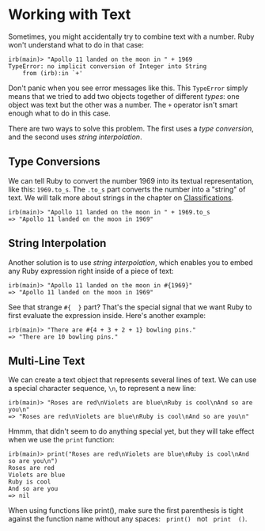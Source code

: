# Working with Text

Sometimes, you might accidentally try to combine text with a number.
Ruby won't understand what to do in that case:

``` irb
irb(main)> "Apollo 11 landed on the moon in " + 1969
TypeError: no implicit conversion of Integer into String
	from (irb):in `+'
```

Don't panic when you see error messages like this.  This `TypeError` simply means
that we tried to add two objects together of different _types_:
one object was text but the other was a number.  The `+` operator isn't
smart enough what to do in this case.  

There are two ways to solve this problem.  The first uses a _type
conversion_, and the second uses _string interpolation_.

## Type Conversions

We can tell Ruby to convert the number 1969 into its textual representation,
like this: `1969.to_s`.  The `.to_s` part converts the number
into a "string" of text.  We will talk more about strings in the chapter
on [Classifications](/3-ruby/1-introduction/7-classifications).

``` irb
irb(main)> "Apollo 11 landed on the moon in " + 1969.to_s
=> "Apollo 11 landed on the moon in 1969"
```

## String Interpolation

Another solution is to use _string interpolation_, which enables
you to embed any Ruby expression right inside of a piece of text:

``` irb
irb(main)> "Apollo 11 landed on the moon in #{1969}"
=> "Apollo 11 landed on the moon in 1969"
```

See that strange `#{  }` part?  That's the special signal that
we want Ruby to first evaluate the expression inside.  Here's
another example:

``` irb
irb(main)> "There are #{4 + 3 + 2 + 1} bowling pins."
=> "There are 10 bowling pins."
```

## Multi-Line Text

We can create a text object that represents several lines of text.
We can use a special character sequence, `\n`, to represent a new line:

``` irb
irb(main)> "Roses are red\nViolets are blue\nRuby is cool\nAnd so are you\n"
=> "Roses are red\nViolets are blue\nRuby is cool\nAnd so are you\n"
```

Hmmm, that didn't seem to do anything special yet, but they will take effect
when we use the `print` function:


``` irb
irb(main)> print("Roses are red\nViolets are blue\nRuby is cool\nAnd so are you\n")
Roses are red
Violets are blue
Ruby is cool
And so are you
=> nil
```

<div class="alert alert-primary" role="alert">
  When using functions like print()</code>,
  make sure the first parenthesis is tight against
  the function name without any spaces:  &nbsp;
  <code>print()</code>  &nbsp; not &nbsp; <code>print&nbsp;&nbsp;()</code>.
</div>
